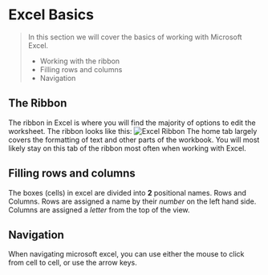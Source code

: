 # Excel Basics
>In this section we will cover the basics of working with Microsoft Excel. 
>- Working with the ribbon
>- Filling rows and columns
>- Navigation


## The Ribbon

The ribbon in Excel is where you will find the majority of options to edit the worksheet. The ribbon looks like this: 
![Excel Ribbon](https://cdn.discordapp.com/attachments/1208051782299688970/1208051792324337714/image.png?ex=65e1e0e7&is=65cf6be7&hm=096d40b516d8a6dc8fff87245cd3ddad950b3c0c74ff78092fe1ad496a6a9e77&)
The home tab largely covers the formatting of text and other parts of the workbook. You will most likely stay on this tab of the ribbon most often when working with Excel.
## Filling rows and columns

The boxes (cells) in excel are divided into **2** positional names. Rows and Columns. Rows are assigned a name by their *number* on the left hand side. Columns are assigned a *letter* from the top of the view. 

## Navigation

When navigating microsoft excel, you can use either the mouse to click from cell to cell, or use the arrow keys. 

